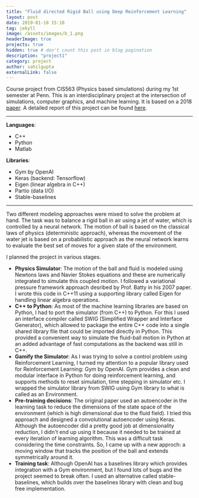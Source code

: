 ```yaml
---
title: "Fluid directed Rigid Ball using Deep Reinforcement Learning"
layout: post
date: 2019-01-10 15:10
tag: jekyll
image: /assets/images/b_1.png
headerImage: true
projects: true
hidden: true # don't count this post in blog pagination
description: "project1"
category: project
author: sahilgupta
externalLink: false
---
```


Course project from CIS563 (Physics based simulations) during my 1st semester at Penn. This is an interdisciplinary project at the intersection of simulations, computer graphics, and machine learning. It is based on a 2018 [paper](http://gamma.cs.unc.edu/DRL_FluidRigid/). A detailed report of this project can be found [here](https://drive.google.com/open?id=1VV8wWHIXX5L9xI0mwnOrXW-3JCv1ApDL).

---

**Languages**: 
- C++
- Python
- Matlab

**Libraries**: 
- Gym by OpenAI
- Keras (backend: Tensorflow)
- Eigen (linear algebra in C++)
- Partio (data I/O)
- Stable-baselines

---

Two different modeling approaches were mixed to solve the problem at hand. The task was to balance a rigid ball in air using a jet of water, which is controlled by a neural network. The motion of ball is based on the classical laws of physics (deterministic approach), whereas the movement of the water jet is based on a probabilistic approach as the neural network learns to evaluate the best set of moves for a given state of the environment. 

I planned the project in various stages. 
- **Physics Simulator**: The motion of the ball and fluid is modeled using Newtons laws and Navier Stokes equations and these are numerically integrated to simulate this coupled motion. I followed a variational pressure framework approach desribed by Prof. Batty in his 2007 paper. I wrote this code in C++11 using a supporting library called Eigen for handling linear algebra operations. 
- **C++ to Python**: As most of the machine learning libraries are based on Python, I had to port the simulator (from C++) to Python. For this I used an interface compiler called SWIG (Simplified Wrapper and Interface Generator), which allowed to package the entire C++ code into a single shared library file that could be imported directly in Python. This provided a convenient way to simulate the fluid-ball motion in Python at an added advantage of fast computations as the backend was still in C++. 
- **Gamify the Simulator**: As I was trying to solve a control problem using Reinforcement Learning, I turned my attention to a popular library used for Reinforcement Learning: Gym by OpenAI. Gym provides a clean and modular interface in Python for doing reinforcement learning, and supports methods to reset simulation, time stepping in simulator etc. I wrapped the simulator library from SWIG using Gym library to what is called as an Environment. 
- **Pre-training decisions**: The original paper used an autoencoder in the learning task to reduce the dimensions of the state space of the environment (which is high dimensional due to the fluid field). I tried this approach and designed a convolutional autoencoder using Keras. Although the autoencoder did a pretty good job at dimensionality reduction, I didn't end up using it because it needed to be trained at every iteration of learning algorithm. This was a difficult task considering the time constraints. So, I came up with a new approch: a moving window that tracks the position of the ball and extends symmetrically around it.
- **Training task**: Although OpenAI has a baselines library which provides integration with a Gym environment, but I found lots of bugs and the project seemed to break often. I used an alternative called stable-baselines, which builds over the baselines library with clean and bug free implementation. 

